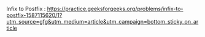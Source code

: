 Infix to Postfix : https://practice.geeksforgeeks.org/problems/infix-to-postfix-1587115620/1?utm_source=gfg&utm_medium=article&utm_campaign=bottom_sticky_on_article
